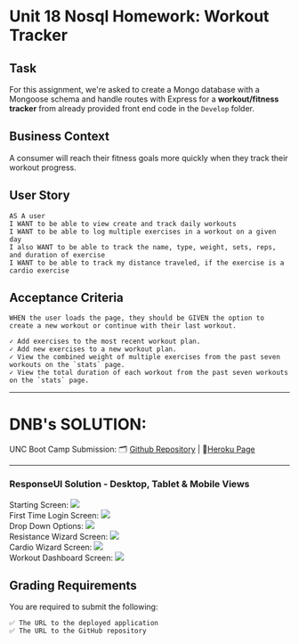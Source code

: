 # Unit 18 Nosql Homework: Workout Tracker

## Task
For this assignment, we're asked to create a Mongo database with a Mongoose schema and handle routes with Express for a **workout/fitness tracker** from already provided front end code in the `Develop` folder.

## Business Context

A consumer will reach their fitness goals more quickly when they track their workout progress.

## User Story

```
AS A user
I WANT to be able to view create and track daily workouts
I WANT to be able to log multiple exercises in a workout on a given day
I also WANT to be able to track the name, type, weight, sets, reps, and duration of exercise
I WANT to be able to track my distance traveled, if the exercise is a cardio exercise
```


## Acceptance Criteria

```
WHEN the user loads the page, they should be GIVEN the option to create a new workout or continue with their last workout.

✓ Add exercises to the most recent workout plan.
✓ Add new exercises to a new workout plan.
✓ View the combined weight of multiple exercises from the past seven workouts on the `stats` page.
✓ View the total duration of each workout from the past seven workouts on the `stats` page.
```

--------------------------------
# DNB's SOLUTION: 
UNC Boot Camp Submission: 🗂️ [Github Repository](https://github.com/DionneNoellaBarretto/18-FitnessTracker_Mongo-NoSQL-_Mongoose_Express_FullStack) |  📄[Heroku Page](https://calm-cove-09758.herokuapp.com/)

<!-- https://devcenter.heroku.com/articles/deploying-nodejs - Deploying in Heroku -->
--------------------------------

### ResponseUI Solution - Desktop, Tablet & Mobile Views
Starting Screen: <img src= "./images/FitnessTrackerLandingPage.png"> <br>
First Time Login Screen: <img src= "./images/FirstTimeLogin.png"> <br>
Drop Down Options: <img src= "./images/DropDown.png"> <br>
Resistance Wizard Screen: <img src= "./images/Type-Cardio.png"> <br>
Cardio Wizard Screen: <img src= "./images/Type-Cardio.png"> <br>
Workout Dashboard Screen: <img src= "./images/WorkoutDashbaord.png"> <br>

## Grading Requirements

You are required to submit the following:
```
✅ The URL to the deployed application
✅ The URL to the GitHub repository
```